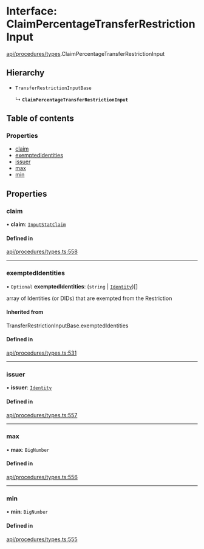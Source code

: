 # Interface: ClaimPercentageTransferRestrictionInput

[api/procedures/types](../wiki/api.procedures.types).ClaimPercentageTransferRestrictionInput

## Hierarchy

- `TransferRestrictionInputBase`

  ↳ **`ClaimPercentageTransferRestrictionInput`**

## Table of contents

### Properties

- [claim](../wiki/api.procedures.types.ClaimPercentageTransferRestrictionInput#claim)
- [exemptedIdentities](../wiki/api.procedures.types.ClaimPercentageTransferRestrictionInput#exemptedidentities)
- [issuer](../wiki/api.procedures.types.ClaimPercentageTransferRestrictionInput#issuer)
- [max](../wiki/api.procedures.types.ClaimPercentageTransferRestrictionInput#max)
- [min](../wiki/api.procedures.types.ClaimPercentageTransferRestrictionInput#min)

## Properties

### claim

• **claim**: [`InputStatClaim`](../wiki/api.entities.types#inputstatclaim)

#### Defined in

[api/procedures/types.ts:558](https://github.com/PolymeshAssociation/polymesh-sdk/blob/f8a937f04/src/api/procedures/types.ts#L558)

___

### exemptedIdentities

• `Optional` **exemptedIdentities**: (`string` \| [`Identity`](../wiki/api.entities.Identity.Identity))[]

array of Identities (or DIDs) that are exempted from the Restriction

#### Inherited from

TransferRestrictionInputBase.exemptedIdentities

#### Defined in

[api/procedures/types.ts:531](https://github.com/PolymeshAssociation/polymesh-sdk/blob/f8a937f04/src/api/procedures/types.ts#L531)

___

### issuer

• **issuer**: [`Identity`](../wiki/api.entities.Identity.Identity)

#### Defined in

[api/procedures/types.ts:557](https://github.com/PolymeshAssociation/polymesh-sdk/blob/f8a937f04/src/api/procedures/types.ts#L557)

___

### max

• **max**: `BigNumber`

#### Defined in

[api/procedures/types.ts:556](https://github.com/PolymeshAssociation/polymesh-sdk/blob/f8a937f04/src/api/procedures/types.ts#L556)

___

### min

• **min**: `BigNumber`

#### Defined in

[api/procedures/types.ts:555](https://github.com/PolymeshAssociation/polymesh-sdk/blob/f8a937f04/src/api/procedures/types.ts#L555)
